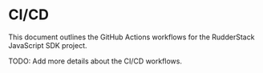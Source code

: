 # CI/CD

This document outlines the GitHub Actions workflows for the RudderStack JavaScript SDK project.

TODO: Add more details about the CI/CD workflows.
